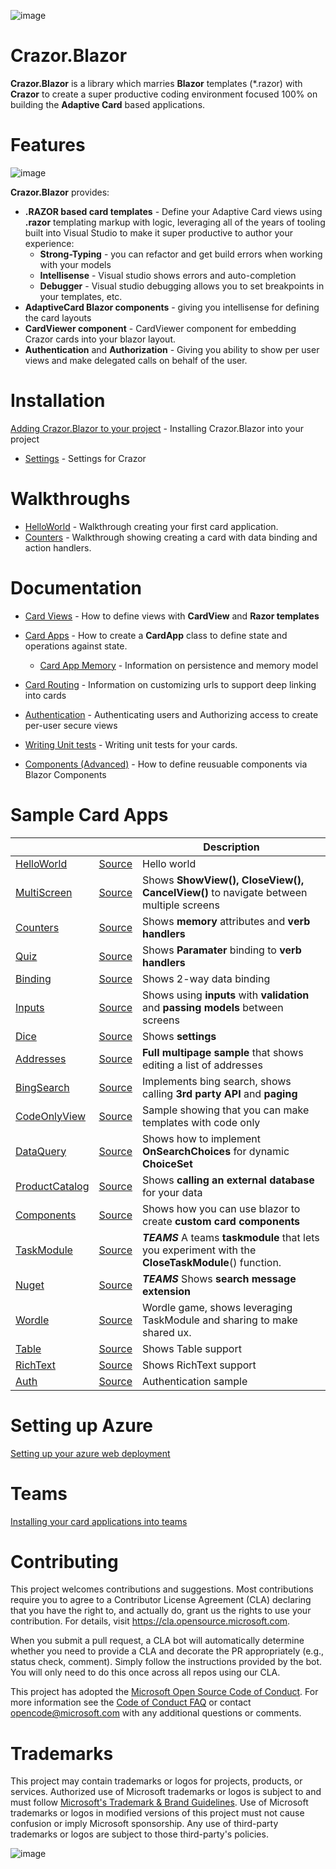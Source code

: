 

![image](https://user-images.githubusercontent.com/17789481/197238565-e3f895d0-6def-4d41-aba2-721d5432b1ef.png)


# Crazor.Blazor
**Crazor.Blazor** is a library which marries **Blazor** templates (*.razor) with **Crazor** to create a super productive 
coding environment focused 100% on building the **Adaptive Card** based applications.

# Features

![image](https://user-images.githubusercontent.com/17789481/199912880-bc35becb-9469-4470-9253-612cdf1a9d53.png)

**Crazor.Blazor** provides:

* **.RAZOR based card templates** - Define your Adaptive Card views using **.razor** templating markup with logic, leveraging all of the years of tooling built into Visual Studio to make it super productive to author your experience:
  * **Strong-Typing** - you can refactor and get build errors when working with your models
  * **Intellisense** - Visual studio shows errors and auto-completion
  * **Debugger** - Visual studio debugging allows you to set breakpoints in your templates, etc.
* **AdaptiveCard  Blazor components** - giving you intellisense for defining the card layouts
* **CardViewer component** - CardViewer component for embedding Crazor cards into your blazor layout.
* **Authentication** and **Authorization** - Giving you ability to show per user views and make delegated calls on behalf of the user.

# Installation

[Adding Crazor.Blazor to your project](Install.md) - Installing Crazor.Blazor into your project

* [Settings](../Settings.md) - Settings for Crazor

# Walkthroughs

* [HelloWorld](HelloWorldWalkthrough.md) - Walkthrough creating your first card application.
* [Counters](CountersWalkthrough.md) - Walkthrough showing creating a card with data binding and action handlers.

# Documentation

* [Card Views](CardView.md) - How to define views with **CardView** and **Razor templates**
* [Card Apps](../CardApp.md) - How to create a **CardApp** class to define state and operations against state.
  * [Card App Memory](../Memory.md) - Information on persistence and memory model

* [Card Routing](../RoutingCards.md) - Information on customizing urls to support deep linking into cards
* [Authentication](../Authentication.md) - Authenticating users and Authorizing access to create per-user secure views
* [Writing Unit tests](../UnitTests.md) - Writing unit tests for your cards.
* [Components (Advanced)](Components.md) - How to define reusuable components via Blazor Components

# Sample Card Apps
| | |Description|
|---|---|---|
|[HelloWorld](https://crazorblazordemo.azurewebsites.net/Cards/HelloWorld) | [Source](https://github.com/microsoft/crazor/tree/main/source/samples/SharedCards/Cards/HelloWorld)| Hello world |
|[MultiScreen](https://crazorblazordemo.azurewebsites.net/Cards/MultiScreen) | [Source](https://github.com/microsoft/crazor/tree/main/source/samples/SharedCards/Cards/MultiScreen)| Shows **ShowView(),** **CloseView(),** **CancelView()** to navigate between multiple screens |
|[Counters](https://crazorblazordemo.azurewebsites.net/Cards/Counters) | [Source](https://github.com/microsoft/crazor/tree/main/source/samples/SharedCards/Cards/Counters)| Shows **memory** attributes and **verb handlers** |
|[Quiz](https://crazorblazordemo.azurewebsites.net/Cards/Quiz) | [Source](https://github.com/microsoft/crazor/tree/main/source/samples/SharedCards/Cards/Quiz)| Shows **Paramater** binding to **verb handlers** |
|[Binding](https://crazorblazordemo.azurewebsites.net/Cards/Binding) | [Source](https://github.com/microsoft/crazor/tree/main/source/samples/SharedCards/Cards/Binding)| Shows 2-way data binding |
|[Inputs](https://crazorblazordemo.azurewebsites.net/Cards/Inputs) | [Source](https://github.com/microsoft/crazor/tree/main/source/samples/SharedCards/Cards/Inputs)| Shows using **inputs** with **validation** and **passing models** between screens |
|[Dice](https://crazorblazordemo.azurewebsites.net/Cards/Dice) | [Source](https://github.com/microsoft/crazor/tree/main/source/samples/SharedCards/Cards/Dice)| Shows **settings** |
|[Addresses](https://crazorblazordemo.azurewebsites.net/Cards/Addresses) | [Source](https://github.com/microsoft/crazor/tree/main/source/samples/SharedCards/Cards/Addresses)| **Full multipage sample** that shows editing a list of addresses |
|[BingSearch](https://crazorblazordemo.azurewebsites.net/Cards/BingSearch) | [Source](https://github.com/microsoft/crazor/tree/main/source/samples/SharedCards/Cards/BingSearch)| Implements bing search, shows calling **3rd party API** and **paging** |
|[CodeOnlyView](https://crazorblazordemo.azurewebsites.net/Cards/CodeOnlyView) | [Source](https://github.com/microsoft/crazor/tree/main/source/samples/SharedCards/Cards/CodeOnlyView)| Sample showing that you can make templates with code only |
|[DataQuery](https://crazorblazordemo.azurewebsites.net/Cards/DataQuery) | [Source](https://github.com/microsoft/crazor/tree/main/source/samples/SharedCards/Cards/DataQuery)| Shows how to implement **OnSearchChoices** for dynamic **ChoiceSet** |
|[ProductCatalog](https://crazorblazordemo.azurewebsites.net/Cards/ProductCatalog) | [Source](https://github.com/microsoft/crazor/tree/main/source/samples/SharedCards/Cards/ProductCatalog)| Shows **calling an external database** for your data |
|[Components](https://crazorblazordemo.azurewebsites.net/Cards/Components) | [Source](https://github.com/microsoft/crazor/tree/main/source/samples/SharedCards/Cards/Components) | Shows how you can use blazor to create **custom card components** |
|[TaskModule](https://crazorblazordemo.azurewebsites.net/Cards/TaskModule) | [Source](https://github.com/microsoft/crazor/tree/main/source/samples/SharedCards/Cards/TaskModule) | ***TEAMS*** A teams **taskmodule** that lets you experiment with the **CloseTaskModule**() function. |
|[Nuget](https://crazorblazordemo.azurewebsites.net/Cards/Nuget) | [Source](https://github.com/microsoft/crazor/tree/main/source/samples/SharedCards/Cards/Nuget)| ***TEAMS*** Shows **search message extension** |
|[Wordle](https://crazorblazordemo.azurewebsites.net/Cards/Wordle) | [Source](https://github.com/microsoft/crazor/tree/main/source/samples/SharedCards/Cards/Wordle)| Wordle game, shows leveraging TaskModule and sharing to make shared ux. |
|[Table](https://crazorblazordemo.azurewebsites.net/Cards/Table) | [Source](https://github.com/microsoft/crazor/tree/main/source/samples/SharedCards/Cards/Table)| Shows Table support |
|[RichText](https://crazorblazordemo.azurewebsites.net/Cards/RichText) | [Source](https://github.com/microsoft/crazor/tree/main/source/samples/SharedCards/Cards/RichText)| Shows RichText support |
|[Auth](https://crazorblazordemo.azurewebsites.net/Cards/Auth) | [Source](https://github.com/microsoft/crazor/tree/main/source/samples/SharedCards/Cards/Auth) | Authentication sample |

# Setting up Azure

[Setting up your azure web deployment](../Deployment.md)  

# Teams

[Installing your card applications into teams](../Teams.md) 

# Contributing

This project welcomes contributions and suggestions.  Most contributions require you to agree to a
Contributor License Agreement (CLA) declaring that you have the right to, and actually do, grant us
the rights to use your contribution. For details, visit https://cla.opensource.microsoft.com.

When you submit a pull request, a CLA bot will automatically determine whether you need to provide
a CLA and decorate the PR appropriately (e.g., status check, comment). Simply follow the instructions
provided by the bot. You will only need to do this once across all repos using our CLA.

This project has adopted the [Microsoft Open Source Code of Conduct](https://opensource.microsoft.com/codeofconduct/).
For more information see the [Code of Conduct FAQ](https://opensource.microsoft.com/codeofconduct/faq/) or
contact [opencode@microsoft.com](mailto:opencode@microsoft.com) with any additional questions or comments.

# Trademarks

This project may contain trademarks or logos for projects, products, or services. Authorized use of Microsoft 
trademarks or logos is subject to and must follow 
[Microsoft's Trademark & Brand Guidelines](https://www.microsoft.com/en-us/legal/intellectualproperty/trademarks/usage/general).
Use of Microsoft trademarks or logos in modified versions of this project must not cause confusion or imply Microsoft sponsorship.
Any use of third-party trademarks or logos are subject to those third-party's policies.

![image](https://user-images.githubusercontent.com/17789481/197365048-6a74c3d5-85cd-4c04-a07a-eef2a46e0ddf.png)
